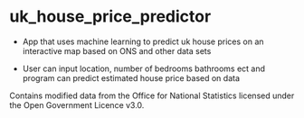 # uk_house_price_predictor

- App that uses machine learning to predict uk house prices on an interactive map based on ONS and other data sets

- User can input location, number of bedrooms bathrooms ect and program can predict estimated house price based on data

Contains modified data from the Office for National Statistics licensed under the Open Government Licence v3.0.